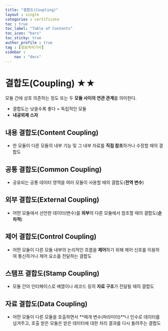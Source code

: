```yaml
---
title: "결합도(Coupling)"
layout : single
categories : certificate
toc : true
toc_label: "Table of Contents"
toc_icon: "bars"
toc_sticky: true
author_profile : true
tag : [정보처리기사]
sidebar :
    nav : "docs"
---
```


# 결합도(Coupling) ★★
모듈 간에 상호 의존하는 정도 또는 두 **모듈 사이의 연관 관계**를 의미한다.
- 결합도는 낮을수록 좋다 = 독립적인 모듈
- **내공외제 스자**

## 내용 결합도(Content Coupling)
- 한 모듈이 다른 모듈의 내부 기능 및 그 내부 자료를 **직접 참조**하거나 수정할 때의 결합도

## 공통 결합도(Common Coupling)
- 공유되는 공통 데이터 영역을 여러 모듈이 사용할 때의 결합도(**전역 변수**)

## 외부 결합도(External Coupling)
- 어떤 모듈에서 선언한 데이터(변수)를 **외부**의 다른 모듈에서 참조할 때의 결합도(**순차적**)

## 제어 결합도(Control Coupling)
- 어떤 모듈이 다른 모듈 내부의 논리적인 흐름을 **제어**하기 위해 제어 신호를 이용하여 통신하거나 제어 요소를 전달하는 결합도

## 스탬프 결합도(Stamp Coupling)
- 모듈 간의 인터페이스로 배열이나 레코드 등의 **자료 구조**가 전달될 때의 결합도

## 자료 결합도(Data Coupling)
- 어떤 모듈이 다른 모듈을 호출하면서 **매개 변수(파라미터)**나 인수로 데이터를 넘겨주고, 호출 받은 모듈은 받은 데이터에 대한 처리 결과를 다시 돌려주는 결합도